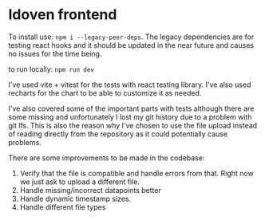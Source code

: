 # Idoven frontend

To install use: `npm i --legacy-peer-deps`. The legacy dependencies are for testing react hooks and it should be updated in the near future and causes no issues for the time being.

to run locally: `npm run dev`

I've used vite + vitest for the tests with react testing library. I've also used recharts for the chart to be able to customize it as needed.

I've also covered some of the important parts with tests although there are some missing and unfortunately I lost my git history due to a problem with git lfs. This is also the reason why I've chosen to use the file upload instead of reading directly from the repository as it could potentially cause problems.

There are some improvements to be made in the codebase:

1.  Verify that the file is compatible and handle errors from that. Right now we just ask to upload a different file.
2.  Handle missing/incorrect datapoints better
3.  Handle dynamic timestamp sizes.
4.  Handle different file types
